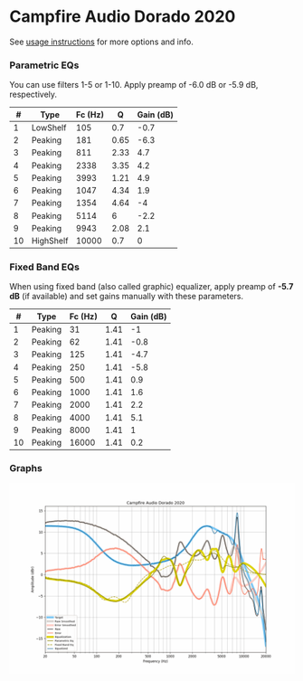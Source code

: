 # Campfire Audio Dorado 2020
See [usage instructions](https://github.com/jaakkopasanen/AutoEq#usage) for more options and info.

### Parametric EQs
You can use filters 1-5 or 1-10. Apply preamp of -6.0 dB or -5.9 dB, respectively.

|   # | Type      |   Fc (Hz) |    Q |   Gain (dB) |
|-----|-----------|-----------|------|-------------|
|   1 | LowShelf  |       105 | 0.7  |        -0.7 |
|   2 | Peaking   |       181 | 0.65 |        -6.3 |
|   3 | Peaking   |       811 | 2.33 |         4.7 |
|   4 | Peaking   |      2338 | 3.35 |         4.2 |
|   5 | Peaking   |      3993 | 1.21 |         4.9 |
|   6 | Peaking   |      1047 | 4.34 |         1.9 |
|   7 | Peaking   |      1354 | 4.64 |        -4   |
|   8 | Peaking   |      5114 | 6    |        -2.2 |
|   9 | Peaking   |      9943 | 2.08 |         2.1 |
|  10 | HighShelf |     10000 | 0.7  |         0   |

### Fixed Band EQs
When using fixed band (also called graphic) equalizer, apply preamp of **-5.7 dB** (if available) and set gains manually with these parameters.

|   # | Type    |   Fc (Hz) |    Q |   Gain (dB) |
|-----|---------|-----------|------|-------------|
|   1 | Peaking |        31 | 1.41 |        -1   |
|   2 | Peaking |        62 | 1.41 |        -0.8 |
|   3 | Peaking |       125 | 1.41 |        -4.7 |
|   4 | Peaking |       250 | 1.41 |        -5.8 |
|   5 | Peaking |       500 | 1.41 |         0.9 |
|   6 | Peaking |      1000 | 1.41 |         1.6 |
|   7 | Peaking |      2000 | 1.41 |         2.2 |
|   8 | Peaking |      4000 | 1.41 |         5.1 |
|   9 | Peaking |      8000 | 1.41 |         1   |
|  10 | Peaking |     16000 | 1.41 |         0.2 |

### Graphs
![](./Campfire%20Audio%20Dorado%202020.png)
